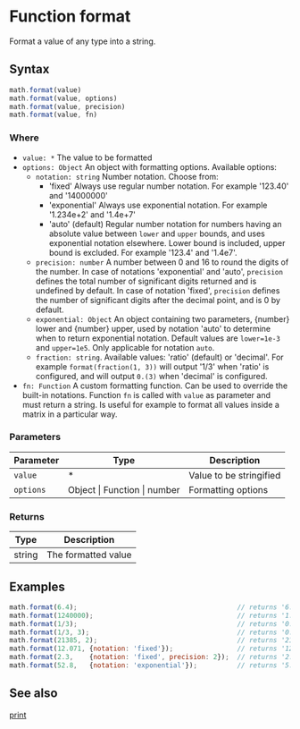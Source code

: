 <!-- Note: This file is automatically generated from source code comments. Changes made in this file will be overridden. -->

# Function format

Format a value of any type into a string.


## Syntax

```js
math.format(value)
math.format(value, options)
math.format(value, precision)
math.format(value, fn)
```

### Where

 - `value: *`
   The value to be formatted
 - `options: Object`
   An object with formatting options. Available options:
   - `notation: string`
     Number notation. Choose from:
     - 'fixed'
       Always use regular number notation.
       For example '123.40' and '14000000'
     - 'exponential'
       Always use exponential notation.
       For example '1.234e+2' and '1.4e+7'
     - 'auto' (default)
       Regular number notation for numbers having an absolute value between
       `lower` and `upper` bounds, and uses exponential notation elsewhere.
       Lower bound is included, upper bound is excluded.
       For example '123.4' and '1.4e7'.
   - `precision: number`
     A number between 0 and 16 to round the digits of the number. In case
     of notations 'exponential' and 'auto', `precision` defines the total
     number of significant digits returned and is undefined by default.
     In case of notation 'fixed', `precision` defines the number of
     significant digits after the decimal point, and is 0 by default.
   - `exponential: Object`
     An object containing two parameters, {number} lower and {number} upper,
     used by notation 'auto' to determine when to return exponential
     notation. Default values are `lower=1e-3` and `upper=1e5`. Only
     applicable for notation `auto`.
   - `fraction: string`. Available values: 'ratio' (default) or 'decimal'.
     For example `format(fraction(1, 3))` will output '1/3' when 'ratio' is
     configured, and will output `0.(3)` when 'decimal' is configured.
- `fn: Function`
  A custom formatting function. Can be used to override the built-in notations.
  Function `fn` is called with `value` as parameter and must return a string.
  Is useful for example to format all values inside a matrix in a particular way.

### Parameters

Parameter | Type | Description
--------- | ---- | -----------
`value` | * | Value to be stringified
`options` | Object &#124; Function &#124; number | Formatting options

### Returns

Type | Description
---- | -----------
string | The formatted value


## Examples

```js
math.format(6.4);                                        // returns '6.4'
math.format(1240000);                                    // returns '1.24e6'
math.format(1/3);                                        // returns '0.3333333333333333'
math.format(1/3, 3);                                     // returns '0.333'
math.format(21385, 2);                                   // returns '21000'
math.format(12.071, {notation: 'fixed'});                // returns '12'
math.format(2.3,    {notation: 'fixed', precision: 2});  // returns '2.30'
math.format(52.8,   {notation: 'exponential'});          // returns '5.28e+1'
```


## See also

[print](print.md)

